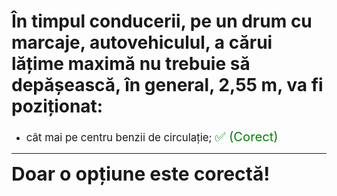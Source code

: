# În timpul conducerii, pe un drum cu marcaje, autovehiculul, a cărui lățime maximă nu trebuie să depășească, în general, 2,55 m, va fi poziționat:

- <span style="font-size: larger;">cât mai pe centru benzii de circulație; <span style="color: green; font-size: larger;">✅ (Corect)</span></span>

---

<span style="font-size: 30px; font-weight: bold;">**Doar o opțiune este corectă!**</span>
